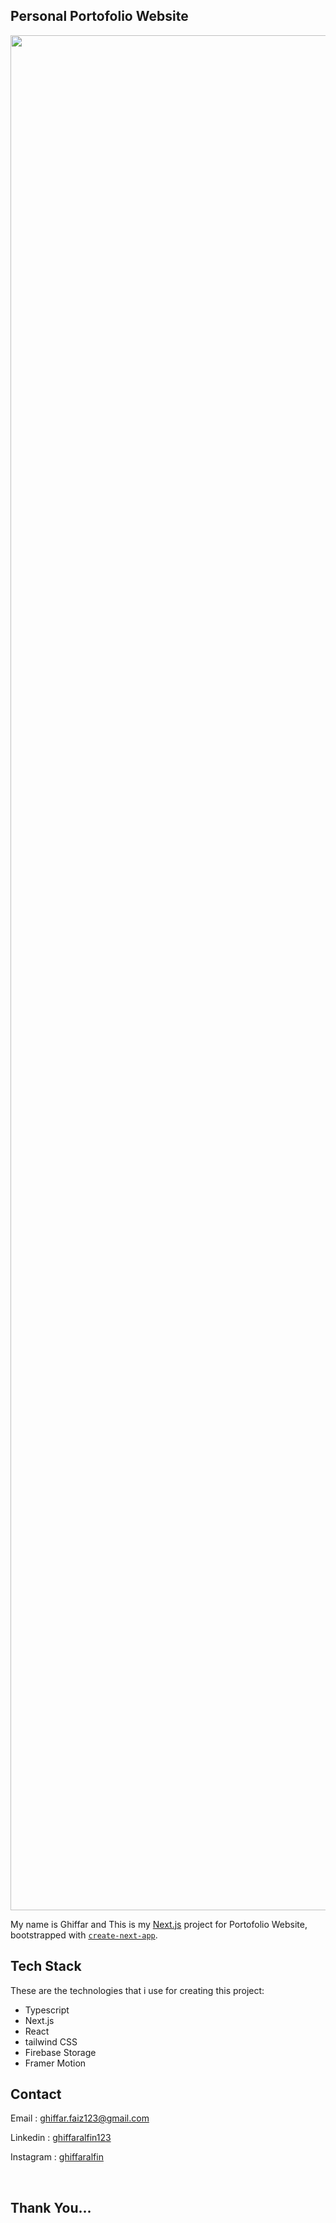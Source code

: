## Personal Portofolio Website

<p style="text-align:center">
    <img src="https://i.imgflip.com/1r3fn3.jpg" width="3000" alt="Hello There"  />
    </a>
</p>

My name is Ghiffar and This is my [Next.js](https://nextjs.org/) project for Portofolio Website, bootstrapped with [`create-next-app`](https://github.com/vercel/next.js/tree/canary/packages/create-next-app).

## Tech Stack

These are the technologies that i use for creating this project:

- Typescript
- Next.js
- React
- tailwind CSS
- Firebase Storage
- Framer Motion

## Contact

Email : [ghiffar.faiz123@gmail.com](mailto:ghiffar.faiz123@gmail.com "My Email Address")

Linkedin : [ghiffaralfin123](https://www.linkedin.com/in/ghiffaralfin123/ "My Linkedin Profile")

Instagram : [ghiffaralfin](https://www.instagram.com/ghiffaralfin/ "My Instagram Account")

<br>

## Thank You...
